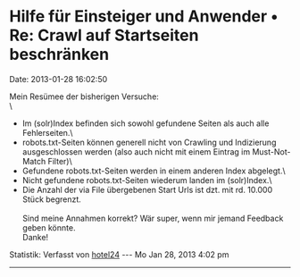Hilfe für Einsteiger und Anwender • Re: Crawl auf Startseiten beschränken
=========================================================================

Date: 2013-01-28 16:02:50

Mein Resümee der bisherigen Versuche:\
\
- Im (solr)Index befinden sich sowohl gefundene Seiten als auch alle
Fehlerseiten.\
- robots.txt-Seiten können generell nicht von Crawling und Indizierung
ausgeschlossen werden (also auch nicht mit einem Eintrag im
Must-Not-Match Filter)\
- Gefundene robots.txt-Seiten werden in einem anderen Index abgelegt.\
- Nicht gefundene robots.txt-Seiten wiederum landen im (solr)Index.\
- Die Anzahl der via File übergebenen Start Urls ist dzt. mit rd. 10.000
Stück begrenzt.\
\
Sind meine Annahmen korrekt? Wär super, wenn mir jemand Feedback geben
könnte.\
Danke!

Statistik: Verfasst von
[hotel24](http://forum.yacy-websuche.de/memberlist.php?mode=viewprofile&u=8871)
--- Mo Jan 28, 2013 4:02 pm

------------------------------------------------------------------------
